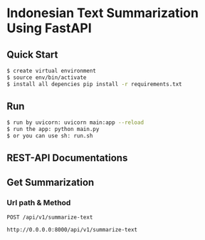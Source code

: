 # Indonesian Text Summarization Using FastAPI

## Quick Start

```sh
$ create virtual environment
$ source env/bin/activate
$ install all depencies pip install -r requirements.txt
```

## Run

```sh
$ run by uvicorn: uvicorn main:app --reload
$ run the app: python main.py
$ or you can use sh: run.sh
```

## REST-API Documentations

## Get Summarization
### Url path & Method

`POST /api/v1/summarize-text`

    http://0.0.0.0:8000/api/v1/summarize-text

